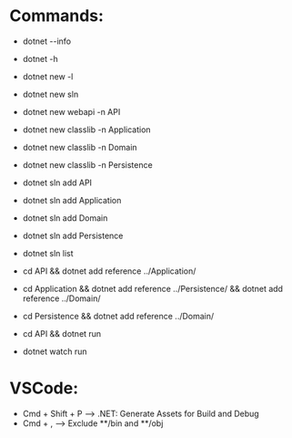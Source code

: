 # Commands:
- dotnet --info
- dotnet -h
- dotnet new -l
- dotnet new sln
- dotnet new webapi -n API
- dotnet new classlib -n Application
- dotnet new classlib -n Domain
- dotnet new classlib -n Persistence
- dotnet sln add API
- dotnet sln add Application
- dotnet sln add Domain
- dotnet sln add Persistence
- dotnet sln list
- cd API && dotnet add reference ../Application/
- cd Application && dotnet add reference ../Persistence/ && dotnet add reference ../Domain/
- cd Persistence && dotnet add reference ../Domain/

- cd API && dotnet run
- dotnet watch run

# VSCode:
- Cmd + Shift + P --> .NET: Generate Assets for Build and Debug
- Cmd + , --> Exclude **/bin and **/obj